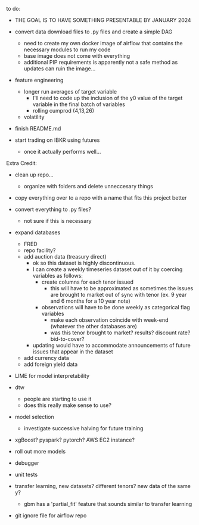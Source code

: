 to do:

- THE GOAL IS TO HAVE SOMETHING PRESENTABLE BY JANUARY 2024


- convert data download files to .py files and create a simple DAG
    -  need to create my own docker image of airflow that contains the necessary modules to run my code
    - base image does not come with everything
    - additional PIP requirements is apparently not a safe method as updates can ruin the image...

- feature engineering
    - longer run averages of target variable
        - I'll need to code up the inclusion of the y0 value of the target variable in the final batch of variables
        - rolling cumprod (4,13,26)
    - volatility

- finish README.md

- start trading on IBKR using futures
    - once it actually performs well...




Extra Credit:
- clean up repo...
    - organize with folders and delete unneccesary things
- copy everything over to a repo with a name that fits this project better
- convert everything to .py files?
    - not sure if this is necessary
- expand databases
    - FRED 
    - repo facility?
    - add auction data (treasury direct)
        - ok so this dataset is highly discontinuous.
        - I can create a weekly timeseries dataset out of it by coercing variables as follows:
            - create columns for each tenor issued
                - this will have to be approximated as sometimes the issues are brought to market out of sync with tenor (ex. 9 year and 6 months for a 10 year note)
            - observations will have to be done weekly as categorical flag variables
                - make each observation coincide with week-end (whatever the other databases are)
                - was this tenor brought to market? results? discount rate? bid-to-cover?
        - updating would have to accommodate announcements of future issues that appear in the dataset
    - add currency data
    - add foreign yield data
    
- LIME for model interpretability
- dtw
    - people are starting to use it
    - does this really make sense to use?
- model selection
    - investigate successive halving for future training
- xgBoost? pyspark? pytorch? AWS EC2 instance?
- roll out more models
- debugger
- unit tests
- transfer learning, new datasets? different tenors? new data of the same y?
    - gbm has a 'partial_fit' feature that sounds similar to transfer learning

- git ignore file for airflow repo
